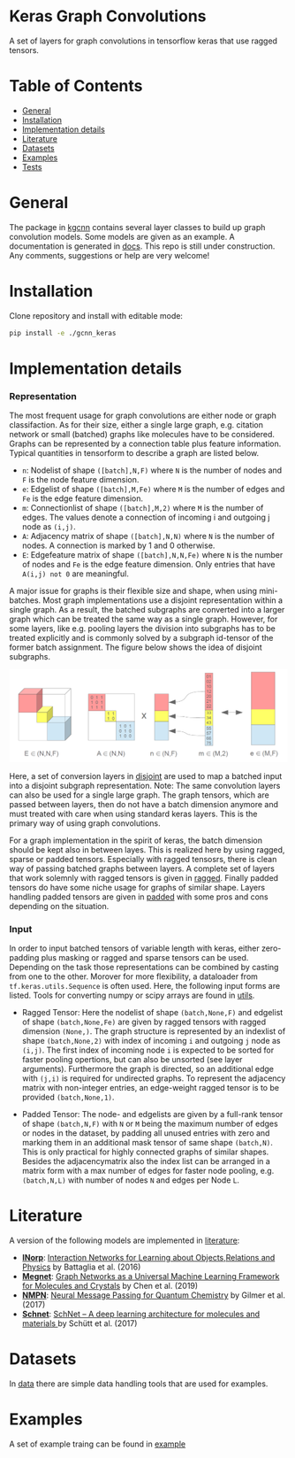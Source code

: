 # Keras Graph Convolutions

A set of layers for graph convolutions in tensorflow keras that use ragged tensors.

# Table of Contents
* [General](#general)
* [Installation](#installation)
* [Implementation details](#implementation-details)
* [Literature](#literature)
* [Datasets](#datasets)
* [Examples](#examples)
* [Tests](#tests)
 

<a name="general"></a>
# General

The package in [kgcnn](kgcnn) contains several layer classes to build up graph convolution models. 
Some models are given as an example.
A documentation is generated in [docs](docs).
This repo is still under construction.
Any comments, suggestions or help are very welcome!

<a name="installation"></a>
# Installation

Clone repository and install with editable mode:

```bash
pip install -e ./gcnn_keras
```

<a name="implementation-details"></a>
# Implementation details

### Representation
The most frequent usage for graph convolutions are either node or graph classifaction. As for their size, either a single large graph, e.g. citation network or small (batched) graphs like molecules have to be considered. 
Graphs can be represented by a connection table plus feature information. Typical quantities in tensorform to describe a graph are listed below.

* `n`: Nodelist of shape `([batch],N,F)` where `N` is the number of nodes and `F` is the node feature dimension.
* `e`: Edgelist of shape `([batch],M,Fe)` where `M` is the number of edges and `Fe` is the edge feature dimension.
* `m`: Connectionlist of shape `([batch],M,2)` where `M` is the number of edges. The values denote a connection of incoming i and outgoing j node as `(i,j)`.
* `A`: Adjacency matrix of shape `([batch],N,N)` where `N` is the number of nodes. A connection is marked by 1 and 0 otherwise. 
* `E`: Edgefeature matrix of shape `([batch],N,N,Fe)` where `N` is the number of nodes and `Fe` is the edge feature dimension. Only entries that have `A(i,j) not 0` are meaningful.
 
A major issue for graphs is their flexible size and shape, when using mini-batches. Most graph implementations use a disjoint representation within a single graph. 
As a result, the batched subgraphs are converted into a larger graph which can be treated the same way as a single graph. 
However, for some layers, like e.g. pooling layers the division into subgraphs has to be treated explicitly and is commonly solved by a subgraph id-tensor of the former batch assignment.
The figure below shows the idea of disjoint subgraphs. 

![disjoint](docs/disjoint.png "Dijoint subgraph representation")

Here, a set of conversion layers in [disjoint](kgcnn/layers/disjoint) are used to map a batched input into a disjoint subgraph representation. Note: The same convolution layers can also be used for a single large graph. 
The graph tensors, which are passed between layers, then do not have a batch dimension anymore and must treated with care when using standard keras layers. This is the primary way of using graph convolutions.

For a graph implementation in the spirit of keras, the batch dimension should be kept also in between layes. This is realized here by using ragged, sparse or padded tensors.
Especially with ragged tensosrs, there is clean way of passing batched graphs between layers. A complete set of layers that work solemnly with ragged tensors is given in [ragged](kgcnn/layers/ragged).
Finally padded tensors do have some niche usage for graphs of similar shape. Layers handling padded tensors are given in [padded](kgcnn/layers/padded) with some pros and cons depending on the situation. 


### Input

In order to input batched tensors of variable length with keras, either zero-padding plus masking or ragged and sparse tensors can be used. 
Depending on the task those representations can be combined by casting from one to the other.
Morover for more flexibility, a dataloader from `tf.keras.utils.Sequence` is often used. 
Here, the following input forms are listed. Tools for converting numpy or scipy arrays are found in [utils](kgcnn/data/utils.py).

* Ragged Tensor:
Here the nodelist of shape `(batch,None,F)` and edgelist of shape `(batch,None,Fe)` are given by ragged tensors with ragged dimension `(None,)`.
The graph structure is represented by an indexlist of shape `(batch,None,2)` with index of incoming `i` and outgoing `j` node as `(i,j)`. 
The first index of incoming node `i` is expected to be sorted for faster pooling opertions, but can also be unsorted (see layer arguments). Furthermore the graph is directed, so an additional edge with `(j,i)` is required for undirected graphs. To represent the adjacency matrix with non-integer entries, an edge-weight ragged tensor is to be provided `(batch,None,1)`.

* Padded Tensor:
The node- and edgelists are given by a full-rank tensor of shape `(batch,N,F)` with `N` or `M` being the maximum number of edges or nodes in the dataset, 
by padding all unused entries with zero and marking them in an additional mask tensor of same shape `(batch,N)`. 
This is only practical for highly connected graphs of similar shapes. 
Besides the adjacencymatrix also the index list can be arranged in a matrix form with a max number of edges for faster node pooling, e.g. `(batch,N,L)` with number of nodes `N` and edges per Node `L`.


<a name="literature"></a>
# Literature
A version of the following models are implemented in [literature](kgcnn/literature):
* **[INorp](kgcnn/literature/INorp.py)**: [Interaction Networks for Learning about Objects,Relations and Physics](http://papers.nips.cc/paper/6417-interaction-networks-for-learning-about-objects-relations-and-physics) by Battaglia et al. (2016)
* **[Megnet](kgcnn/literature/Megnet.py)**: [Graph Networks as a Universal Machine Learning Framework for Molecules and Crystals](https://doi.org/10.1021/acs.chemmater.9b01294) by Chen et al. (2019)
* **[NMPN](kgcnn/literature/NMPN.py)**: [Neural Message Passing for Quantum Chemistry](http://arxiv.org/abs/1704.01212) by Gilmer et al. (2017)
* **[Schnet](kgcnn/literature/Schnet.py)**: [SchNet – A deep learning architecture for molecules and materials ](https://aip.scitation.org/doi/10.1063/1.5019779) by Schütt et al. (2017)


<a name="datasets"></a>
# Datasets

In [data](kgcnn/data) there are simple data handling tools that are used for examples.

<a name="examples"></a>
# Examples

A set of example traing can be found in [example](examples)
